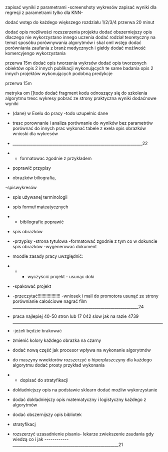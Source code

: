 



zapisać wyniki z parametrami
-screenshoty wykresów
zapisać wyniki dla regresji z parametrami tylko dla KNN-


dodać wstęp do każdego większego rozdziału 1/2/3/4
przerwa 20 minut

dodać opis możliwości rozszerzenia projektu 
dodać obszerniejszy opis dlaczego nie wykorzystano innego uczenia
dodać rodział teoretyczny na temat sposóbu porównywania algorytmów i skal oml
wstęp dodać porówniania zaufania z branż medycznych i giełdy
dodać możlwość komercyjengo wykorzystania

przerwa 15m
dodać opis tworzenia wykrsów
dodać opis tworzonych obiektów
opis 2 innych publikacji wykonujących te same badania
opis 2 innych projektów wykonujących podobną predykcje

przerwa 15m


metryka om
[]todo
dodać fragment kodu odnoszący się do szkolenia algorytmu
tresc wykresy pobrać ze strony 
praktyczna wyniki dodaćnowe wyniki
- (dane) w Exelu do pracy
-todo uzupełnic dane
- tresc porownanie i analiza
porównanie do wyników bez parametrów
porównać do innych prac
wykonać tabele z exela
opis obrazków
wnioski dla wykresów

- _________________________________________________________________22
- - formatowac zgodnie z przykładem

- poprawić przypisy
- obrazków biliografia,

 -spiswykresów
- spis używanej terminologii
- spis formuł mateatycznych

- - bibilografie poprawić
- spis obrazków
- -przypisy
 -strona tytułowa
-formatować zgodnie z tym co w dokuncie
spis  obrazków
-wygenerować dokument
- moodle zasady pracy uwzględnić:
- - - wyczyścić projekt - usunąc doki 
- -spakować projekt
- -przeczytać!!!!!!!!!!!!!!!!!!
-wniosek i mail do promotora
usunąć ze strony porównianie całościowe
 nagrać film
_______________________________________________________________24

- praca najlepiej 40-50 stron lub 17 042 slow jak na razie 4739
- ______________________________________________________________________
  -jeżeli będzie brakować 
- zmienić kolory każdego obrazka na czarny
- dodać nową część jak procesor wpływa na wykonanie algorytmów 
- do maszyny wwektorów rozszerzyć o hiperplaszczyny 
dla każdego algorytmu dodać prosty przykład wykonania
- - dopisać do stratyfikacji 
- dokładniejszy opis na podstawie sklearn dodać możliw wykorzystanie
- dodać dokładniejszy opis matematyczny i logistyczny każdego z algorytmów
- dodać obszernijszy opis bibliotek
- stratyfikacj
- rozszerzyć uzasadnienie pisania- lekarze zwiekszenie zaudania gdy wiedzą co i jak
------------_____________________________________________________21
